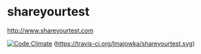 shareyourtest
=============
http://www.shareyourtest.com

[![Code Climate](https://codeclimate.com/repos/542289d26956800f6300040b/badges/621f7b6fae02813a086b/gpa.svg)](https://codeclimate.com/repos/542289d26956800f6300040b/feed)
(https://travis-ci.org/lmajowka/shareyourtest.svg)
